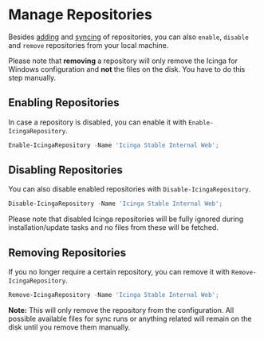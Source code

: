 # Manage Repositories

Besides [adding](01-Add-Repositories.md) and [syncing](02-Sync-Repositories.md) of repositories, you can also `enable`, `disable` and `remove` repositories from your local machine.

Please note that **removing** a repository will only remove the Icinga for Windows configuration and **not** the files on the disk. You have to do this step manually.

## Enabling Repositories

In case a repository is disabled, you can enable it with `Enable-IcingaRepository`.

```powershell
Enable-IcingaRepository -Name 'Icinga Stable Internal Web';
```

## Disabling Repositories

You can also disable enabled repositories with `Disable-IcingaRepository`.

```powershell
Disable-IcingaRepository -Name 'Icinga Stable Internal Web';
```

Please note that disabled Icinga repositories will be fully ignored during installation/update tasks and no files from these will be fetched.

## Removing Repositories

If you no longer require a certain repository, you can remove it with `Remove-IcingaRepository`.

```powershell
Remove-IcingaRepository -Name 'Icinga Stable Internal Web';
```

**Note:** This will only remove the repository from the configuration. All possible available files for sync runs or anything related will remain on the disk until you remove them manually.
